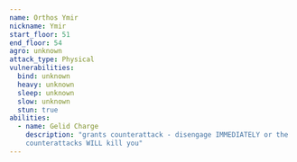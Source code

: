 ```yaml
---
name: Orthos Ymir
nickname: Ymir
start_floor: 51
end_floor: 54
agro: unknown
attack_type: Physical
vulnerabilities:
  bind: unknown
  heavy: unknown
  sleep: unknown
  slow: unknown
  stun: true
abilities:
  - name: Gelid Charge
    description: "grants counterattack - disengage IMMEDIATELY or the
    counterattacks WILL kill you"
---
```

